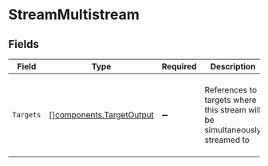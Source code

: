 # StreamMultistream


## Fields

| Field                                                                       | Type                                                                        | Required                                                                    | Description                                                                 | Example                                                                     |
| --------------------------------------------------------------------------- | --------------------------------------------------------------------------- | --------------------------------------------------------------------------- | --------------------------------------------------------------------------- | --------------------------------------------------------------------------- |
| `Targets`                                                                   | [][components.TargetOutput](../../models/components/targetoutput.md)        | :heavy_minus_sign:                                                          | References to targets where this stream will be simultaneously<br/>streamed to<br/> | [<br/>{<br/>"id": "PUSH123",<br/>"profile": "720p"<br/>}<br/>]              |